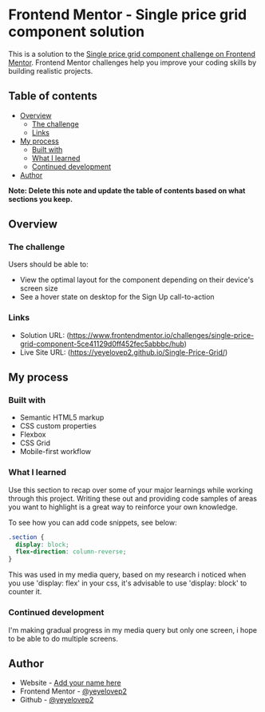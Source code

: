 # Frontend Mentor - Single price grid component solution

This is a solution to the [Single price grid component challenge on Frontend Mentor](https://www.frontendmentor.io/challenges/single-price-grid-component-5ce41129d0ff452fec5abbbc). Frontend Mentor challenges help you improve your coding skills by building realistic projects. 

## Table of contents

- [Overview](#overview)
  - [The challenge](#the-challenge)
  - [Links](#links)
- [My process](#my-process)
  - [Built with](#built-with)
  - [What I learned](#what-i-learned)
  - [Continued development](#continued-development)
- [Author](#author)


**Note: Delete this note and update the table of contents based on what sections you keep.**

## Overview

### The challenge

Users should be able to:

- View the optimal layout for the component depending on their device's screen size
- See a hover state on desktop for the Sign Up call-to-action

### Links

- Solution URL: (https://www.frontendmentor.io/challenges/single-price-grid-component-5ce41129d0ff452fec5abbbc/hub)
- Live Site URL: (https://yeyelovep2.github.io/Single-Price-Grid/)

## My process

### Built with

- Semantic HTML5 markup
- CSS custom properties
- Flexbox
- CSS Grid
- Mobile-first workflow

### What I learned

Use this section to recap over some of your major learnings while working through this project. Writing these out and providing code samples of areas you want to highlight is a great way to reinforce your own knowledge.

To see how you can add code snippets, see below:


```css
.section {
  display: block;
  flex-direction: column-reverse;
}
```

This was used in my media query, based on my research i noticed when you use 'display: flex' in your css, it's advisable to use 'display: block' to counter it.


### Continued development

I'm making gradual progress in my media query but only one screen, i hope to be able to do multiple screens.

## Author

- Website - [Add your name here](https://www.your-site.com)
- Frontend Mentor - [@yeyelovep2](https://www.frontendmentor.io/profile/yeyelovep2)
- Github - [@yeyelovep2](httpsc://github.com/yeyelovep2)

